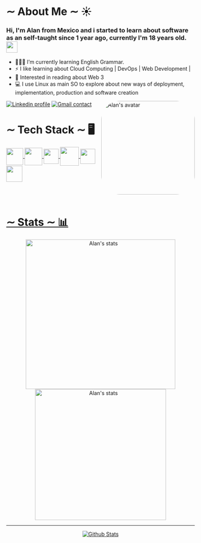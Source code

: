 # ∼ About Me ∼ ☀️ 
### Hi, I'm Alan from Mexico and i started to learn about software as an self-taught since 1 year ago, currently I'm 18 years old.<img width="30" src="https://media.giphy.com/media/WUlplcMpOCEmTGBtBW/giphy.gif">
 
 - 👨🏻‍💻 I’m currently learning English Grammar.
- ⚡ I like learning about Cloud Computing | DevOps | Web Development |
- 🎈 Interested in reading about Web 3
- 💻 I use Linux as main SO to explore about new ways of deployment, implementation, production and software creation 
<div>
<img align="right" height="250" src="https://cdn.discordapp.com/attachments/935686161836437575/1016902259214393389/download20220102155855.png" alt="Alan's avatar" style="border-radius:50px;" > 
<div style="display: inline_block">
  <a href="https://www.linkedin.com/in/alanruizs/" target="_blank" ><img src="https://img.shields.io/badge/LinkedIn-0077B5?style=for-the-badge&logo=linkedin&logoColor=white" alt="Linkedin profile" ><a/>
  <a href="mailto:alanzphy@gmail.com" target="_blank"> <img src="https://img.shields.io/badge/Gmail-D14836?style=for-the-badge&logo=gmail&logoColor=white" alt="Gmail contact"><a/>

  
   <div/>
 <div/>
<!--  <img align='right' src='https://github.com/Rishit-dagli/Rishit-dagli/blob/master/images/octocat-anime.gif' width='50'> -->
    
# ∼ Tech Stack ∼ 🖥️
   
 <div>
   <a href="https://github.com/alanzphy">
  <img align="center" width="45" href="https://github.com/Alanzphy" src="https://cdn.jsdelivr.net/gh/devicons/devicon/icons/html5/html5-plain-wordmark.svg" />     
   <img align="center" width="47" href="https://github.com/Alanzphy" src="https://cdn.jsdelivr.net/gh/devicons/devicon/icons/css3/css3-plain-wordmark.svg" />  
    <img align="center" width="40" href="https://github.com/Alanzphy" src="https://cdn.jsdelivr.net/gh/devicons/devicon/icons/javascript/javascript-original.svg" />
  <img align="center" width="50" href="https://github.com/Alanzphy" src="https://cdn.jsdelivr.net/gh/devicons/devicon/icons/python/python-original.svg" />
  <img align="center" width="40" href="https://github.com/Alanzphy" src="https://cdn.jsdelivr.net/gh/devicons/devicon/icons/azure/azure-original.svg" />
  <img align="center" width="43" href="https://github.com/Alanzphy" src="https://cdn.jsdelivr.net/gh/devicons/devicon/icons/git/git-original.svg" />
  

  
 
 <div/>
          


  
<br><br>
  
# ∼ Stats ∼ 📊

<div align="center" >
  <a href="https://github.com/alanzphy">
<img  width="400" href="https://github.com/Alanzphy" src="https://github-readme-stats.vercel.app/api?username=Alanzphy&theme=moltack" alt="Alan's stats">
<img  width="350" href="https://github.com/Alanzphy" src="https://github-readme-stats.vercel.app/api/top-langs/?username=Alanzphy&layout=compact&langs_count=10&theme=moltack" alt="Alan's stats">
<div/>
 
 
---
 
 
 
<div>
 
<!--  <img width="400" src="https://github-readme-streak-stats.herokuapp.com/?user=Alanzphy&theme=moltack&hide_border=true" alt="#Alan" /> -->
 
<!-- <a href="https://app.daily.dev/Alanzphy"><img align="right" width="300em" height="300em" src="devcard.svg" width="400" alt="Alan Ruiz's Dev Card"/></a> -->

<img align="center" src="https://raw.githubusercontent.com/bornmay/bornmay/Update/svg/Bottom.svg" alt="Github Stats" />
<div/>


      

